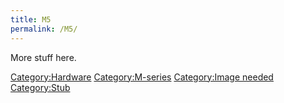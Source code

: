 ```yaml
---
title: M5
permalink: /M5/
---
```


More stuff here.

[Category:Hardware](/Category:Hardware "wikilink") [Category:M-series](/Category:M-series "wikilink") [Category:Image needed](/Category:Image_needed "wikilink") [Category:Stub](/Category:Stub "wikilink")